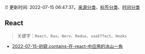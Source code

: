 :alarm_clock: 更新时间: 2022-07-15 06:47:37。[来源分类](../README.md)、[标签分类](../TAGS.md)、[时间分类](../TIMELINE.md)

## React


> 关键字：`React`、`Rax`、`Nerv`、`Redux`、`useEffect`、`Hooks`



- [2022-07-15-初窥.contains-在-react-中应用的冰山一角](https://www.v2ex.com/t/866414) 